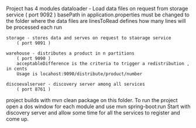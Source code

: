 Project has 4 modules
	dataloader - Load data files on request from storage service
		( port 9092 )
		basePath in application.properties must be changed to the folder where the data files are
		linesToRead defines how many lines will be processed each run

	storage - stores data and serves on request to staorage service
		( port 9091 )

	warehouse - distributes a product in n partitions
		( port 9090 )
		acceptableDifference is the criteria to trigger a redistribution , in cents
		Usage is locahost:9090/distribute/product/number

	discoevalserver - discovery server among all services
		( port 8761 )

project builds with mvn clean package on this folder.
To run the project open a dos window for each module and use mvn spring-boot:run
Start with discovery server and allow some time for all the services to register and come up.

 